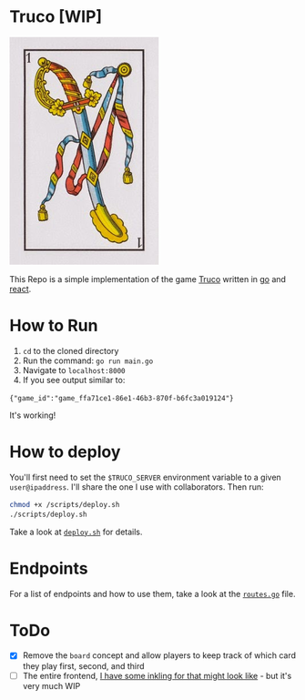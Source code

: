 # Truco [WIP]

![](assets/1ofspades.jpg)

This Repo is a simple implementation of the game [Truco](https://en.wikipedia.org/wiki/Truco) written in
[go](https://golang.org/) and [react](https://reactjs.org).

# How to Run

1. `cd` to the cloned directory
2. Run the command: `go run main.go`
3. Navigate to `localhost:8000`
4. If you see output similar to:

`{"game_id":"game_ffa71ce1-86e1-46b3-870f-b6fc3a019124"}`

It's working!

# How to deploy

You'll first need to set the `$TRUCO_SERVER` environment variable to a given `user@ipaddress`. I'll share the one I use
 with collaborators. Then run:

```bash
chmod +x /scripts/deploy.sh
./scripts/deploy.sh
```

Take a look at [`deploy.sh`](https://github.com/bkach/truco/blob/master/scripts/deploy.sh) for details.

# Endpoints

For a list of endpoints and how to use them, take a look at the [`routes.go`](https://github.com/bkach/truco/blob/master/routers/routes.go) file.

# ToDo

- [x] Remove the `board` concept and allow players to keep track of which card they play first, second, and third
- [ ] The entire frontend, [I have some inkling for that might look like](https://docs.google.com/drawings/d/1c_wXfl3P--VGM77Gdfu8vPa-mZLwx8Xqx8Tz1zec_vg/edit?usp=sharing) - but it's very much WIP
